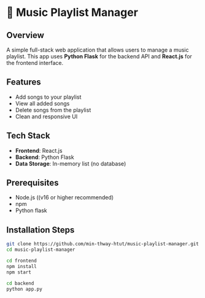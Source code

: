 # 🎵 Music Playlist Manager

## Overview

A simple full-stack web application that allows users to manage a music playlist. This app uses **Python Flask** for the backend API and **React.js** for the frontend interface.


##  Features


- Add songs to your playlist
- View all added songs
- Delete songs from the playlist
- Clean and responsive UI

## Tech Stack

- **Frontend**: React.js
- **Backend**: Python Flask
- **Data Storage**: In-memory list (no database)

## Prerequisites
- Node.js ((v16 or higher recommended)
- npm
- Python flask

 ## Installation Steps



```bash
git clone https://github.com/min-thway-htut/music-playlist-manager.git
cd music-playlist-manager

cd frontend
npm install
npm start

cd backend
python app.py
